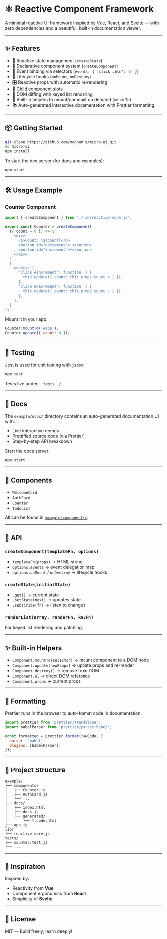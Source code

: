 # ⚛️ Reactive Component Framework

A minimal reactive UI framework inspired by Vue, React, and Svelte — with zero dependencies and a beautiful, built-in documentation viewer.

---

## ✨ Features

- 🔁 Reactive state management (`createState`)
- 🧩 Declarative component system (`createComponent`)
- 🎯 Event binding via selectors (`events: { 'click .btn': fn }`)
- 🧠 Lifecycle hooks (`onMount`, `onDestroy`)
- 🎛️ Reactive props with automatic re-rendering
- 🧱 Child component slots
- 🧵 DOM diffing with keyed list rendering
- 🧽 Built-in helpers to mount/unmount on demand (`mountTo`)
- 📚 Auto-generated interactive documentation with Prettier formatting

---

## 📦 Getting Started

```bash
git clone https://github.com/magnumjs/micro-ui.git
cd micro-ui
npm install
```

To start the dev server (for docs and examples):

```bash
npm start
```

---

## 🛠 Usage Example

### Counter Component

```js
import { createComponent } from './lib/reactive-core.js';

export const Counter = createComponent(
  ({ count = 0 }) => \`
    <div>
      <p>Count: \${count}</p>
      <button id="decrement">-</button>
      <button id="increment">+</button>
    </div>
  \`,
  {
    events: {
      'click #increment': function () {
        this.update({ count: this.props.count + 1 });
      },
      'click #decrement': function () {
        this.update({ count: this.props.count - 1 });
      },
    },
  }
);
```

Mount it in your app:

```js
Counter.mountTo('#app');
Counter.update({ count: 0 });
```

---

## 🧪 Testing

Jest is used for unit testing with `jsdom`:

```bash
npm test
```

Tests live under `__tests__/`.

---

## 📖 Docs

The `example/docs/` directory contains an auto-generated documentation UI with:

- Live interactive demos
- Prettified source code (via Prettier)
- Step-by-step API breakdown

Start the docs server:

```bash
npm start
```

---

## 🔧 Components

- `WelcomeCard`
- `AuthCard`
- `Counter`
- `TodoList`

All can be found in [`example/components/`](./example/components).

---

## 🧩 API

### `createComponent(templateFn, options)`

- `templateFn(props)` → HTML string
- `options.events` → event delegation map
- `options.onMount` / `onDestroy` → lifecycle hooks

### `createState(initialState)`

- `.get()` → current state
- `.setState(next)` → updates state
- `.subscribe(fn)` → listen to changes

### `renderList(array, renderFn, keyFn)`

For keyed list rendering and patching.

---

## ✨ Built-in Helpers

- `Component.mountTo(selector)` → mount component to a DOM node
- `Component.update(newProps)` → update props and re-render
- `Component.destroy()` → remove from DOM
- `Component.el` → direct DOM reference
- `Component.props` → current props

---

## 🧼 Formatting

Prettier runs in the browser to auto-format code in documentation:

```js
import prettier from 'prettier/standalone';
import babelParser from 'prettier/parser-babel';

const formatted = prettier.format(rawCode, {
  parser: 'babel',
  plugins: [babelParser],
});
```

---

## 📂 Project Structure

```
example/
├── components/
│   ├── Counter.js
│   ├── AuthCard.js
│   └── ...
├── docs/
│   ├── index.html
│   ├── docs.js
│   └── generated/
│       └── *.code.html
├── app.js
lib/
├── reactive-core.js
tests/
├── counter.test.js
└── ...
```

---

## 🧠 Inspiration

Inspired by:

- Reactivity from **Vue**
- Component ergonomics from **React**
- Simplicity of **Svelte**

---

## 📜 License

MIT — Build freely, learn deeply!